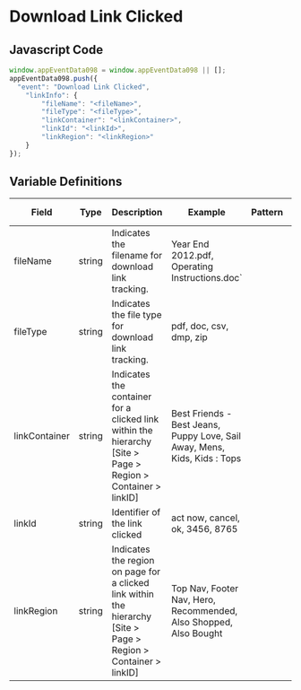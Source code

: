 # Download Link Clicked

### 

## Javascript Code
```js
window.appEventData098 = window.appEventData098 || [];
appEventData098.push({
  "event": "Download Link Clicked",
    "linkInfo": {
        "fileName": "<fileName>",
        "fileType": "<fileType>",
        "linkContainer": "<linkContainer>",
        "linkId": "<linkId>",
        "linkRegion": "<linkRegion>"
    }
});
```

## Variable Definitions

|Field|Type|Description|Example|Pattern|Min Length|Max Length|Minimum|Maximum|Multiple Of|
| --- | --- | --- | --- | --- | --- | --- | --- | --- | --- |
|fileName|string|Indicates the filename for download link tracking.|Year End 2012.pdf, Operating Instructions.doc`|||||||
|fileType|string|Indicates the file type for download link tracking.|pdf, doc, csv, dmp, zip|||||||
|linkContainer|string|Indicates the container for a clicked link within the hierarchy \[Site &gt; Page &gt; Region &gt; Container &gt; linkID\]|Best Friends - Best Jeans, Puppy Love, Sail Away, Mens, Kids, Kids : Tops|||||||
|linkId|string|Identifier of the link clicked|act now, cancel, ok, 3456, 8765|||||||
|linkRegion|string|Indicates the region on page for a clicked link within the hierarchy \[Site &gt; Page &gt; Region &gt; Container &gt; linkID\]|Top Nav, Footer Nav, Hero, Recommended, Also Shopped, Also Bought|||||||



